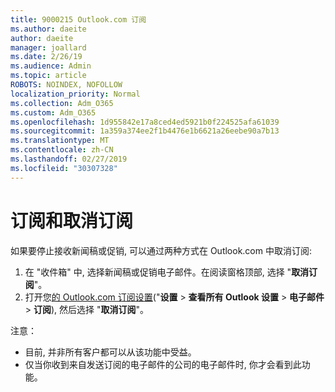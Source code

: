 ```yaml
---
title: 9000215 Outlook.com 订阅
ms.author: daeite
author: daeite
manager: joallard
ms.date: 2/26/19
ms.audience: Admin
ms.topic: article
ROBOTS: NOINDEX, NOFOLLOW
localization_priority: Normal
ms.collection: Adm_O365
ms.custom: Adm_O365
ms.openlocfilehash: 1d955842e17a8ced4ed5921b0f224525afa61039
ms.sourcegitcommit: 1a359a374ee2f1b4476e1b6621a26eebe90a7b13
ms.translationtype: MT
ms.contentlocale: zh-CN
ms.lasthandoff: 02/27/2019
ms.locfileid: "30307328"
---
```

# <a name="subscriptions-and-unsubscribing"></a>订阅和取消订阅

如果要停止接收新闻稿或促销, 可以通过两种方式在 Outlook.com 中取消订阅:

1. 在 "收件箱" 中, 选择新闻稿或促销电子邮件。在阅读窗格顶部, 选择 "**取消订阅**"。
2. 打开您[的 Outlook.com 订阅设置](https://outlook.live.com/mail/options/mail/brandsSubscriptions)("**设置** > **查看所有 Outlook 设置** > **电子邮件** > **订阅**), 然后选择 "**取消订阅**"。

注意：

- 目前, 并非所有客户都可以从该功能中受益。
- 仅当你收到来自发送订阅的电子邮件的公司的电子邮件时, 你才会看到此功能。